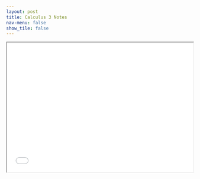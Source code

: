 ```yaml
---
layout: post
title: Calculus 3 Notes
nav-menu: false
show_tile: false
---
```


<iframe src="/college/notes/Calculus3/CalcIIINotes.pdf" style="width: 100%; height: 25em;"></iframe>

